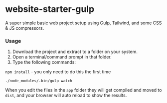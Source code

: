 # website-starter-gulp

A super simple basic web project setup using Gulp, Tailwind, and some CSS & JS compressors.

### Usage

1. Download the project and extract to a folder on your system.
2. Open a terminal/command prompt in that folder.
3. Type the following commands:

`npm install` - you only need to do this the first time

`./node_modules/.bin/gulp watch`

When you edit the files in the `app` folder they will get compiled and moved to `dist`, and your browser will auto reload to show the results.

